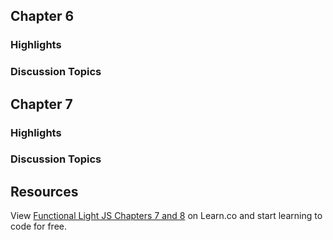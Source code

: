 ## Chapter 6

### Highlights

### Discussion Topics

## Chapter 7

### Highlights

### Discussion Topics

## Resources


<p class='util--hide'>View <a href='https://learn.co/lessons/functional-light-js-chapters-7-and-8'>Functional Light JS Chapters 7 and 8</a> on Learn.co and start learning to code for free.</p>
